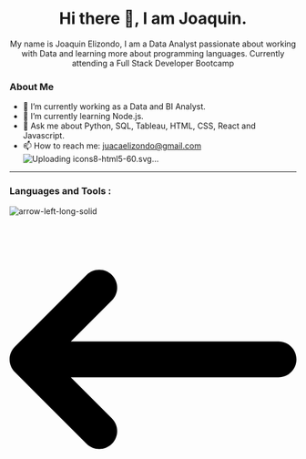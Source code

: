 
<div>
    <h1 align="center">Hi there 👋, I am Joaquin.</h1>
    <p align="center">My name is Joaquin Elizondo, I am a Data Analyst passionate about working with Data and learning more about programming languages.
        Currently attending a Full Stack Developer Bootcamp </p>




### About Me


- 🔭 I’m currently working as a Data and BI Analyst.
- 🌱 I’m currently learning Node.js.
- 💬 Ask me about Python, SQL, Tableau, HTML, CSS, React and Javascript.
- 📫 How to reach me: juacaelizondo@gmail.com![Uploading icons8-html5-60.svg…]()


---

### Languages and Tools :

![arrow-left-long-solid](https://github.com/Joaquinelizondo/Joaquinelizondo/assets/111257458/66b86f09-1e01-4880-89fa-5db6694ac254)<svg xmlns="http://www.w3.org/2000/svg" viewBox="0 0 512 512"><!--! Font Awesome Pro 6.4.0 by @fontawesome - https://fontawesome.com License - https://fontawesome.com/license (Commercial License) Copyright 2023 Fonticons, Inc. --><path d="M9.4 233.4c-12.5 12.5-12.5 32.8 0 45.3l128 128c12.5 12.5 32.8 12.5 45.3 0s12.5-32.8 0-45.3L109.3 288 480 288c17.7 0 32-14.3 32-32s-14.3-32-32-32l-370.7 0 73.4-73.4c12.5-12.5 12.5-32.8 0-45.3s-32.8-12.5-45.3 0l-128 128z"/></svg>

